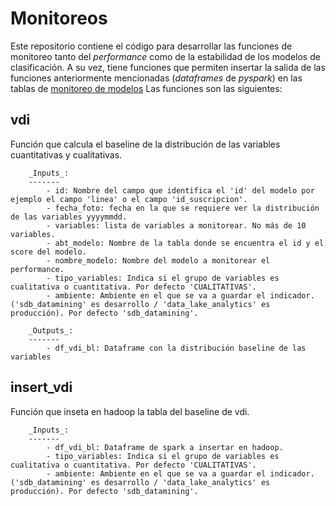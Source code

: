 # Monitoreos

Este repositorio contiene el código para desarrollar las funciones de monitoreo tanto del _performance_ como de la estabilidad de los modelos de clasificación. 
A su vez, tiene funciones que permiten insertar la salida de las funciones anteriormente mencionadas (_dataframes_ de _pyspark_) en las tablas de [monitoreo de modelos](https://docucio.telecom.com.ar/pages/viewpage.action?pageId=47908003) 
Las funciones son las siguientes:

## vdi
Función que calcula el baseline de la distribución de las variables cuantitativas y cualitativas.

        _Inputs_:
        -------
            - id: Nombre del campo que identifica el 'id' del modelo por ejemplo el campo 'linea' o el campo 'id_suscripcion'.
            - fecha_foto: fecha en la que se requiere ver la distribución de las variables yyyymmdd.
            - variables: lista de variables a monitorear. No más de 10 variables.
            - abt_modelo: Nombre de la tabla donde se encuentra el id y el score del modelo.
            - nombre_modelo: Nombre del modelo a monitorear el performance.
            - tipo_variables: Indica si el grupo de variables es cualitativa o cuantitativa. Por defecto 'CUALITATIVAS'.
            - ambiente: Ambiente en el que se va a guardar el indicador. ('sdb_datamining' es desarrollo / 'data_lake_analytics' es producción). Por defecto 'sdb_datamining'.
            
        _Outputs_:
        -------
            - df_vdi_bl: Dataframe con la distribución baseline de las variables

## insert_vdi
Función que inseta en hadoop la tabla del baseline de vdi.

        _Inputs_:
        -------
            - df_vdi_bl: Dataframe de spark a insertar en hadoop.
            - tipo_variables: Indica si el grupo de variables es cualitativa o cuantitativa. Por defecto 'CUALITATIVAS'.
            - ambiente: Ambiente en el que se va a guardar el indicador. ('sdb_datamining' es desarrollo / 'data_lake_analytics' es producción). Por defecto 'sdb_datamining'.